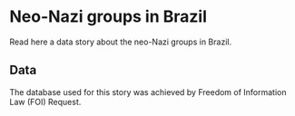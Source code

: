 <h1> Neo-Nazi groups in Brazil </H1>
<p> Read here a data story about the neo-Nazi groups in Brazil. </p>

<h2> Data </h2>
<p> The database used for this story was achieved by Freedom of Information Law (FOI) Request.

